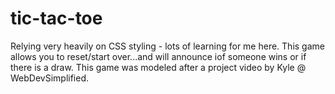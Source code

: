 # tic-tac-toe

Relying very heavily on CSS styling - lots of learning for me here.  This game allows you to reset/start over...and will announce iof someone wins or if there is a draw.  This game was modeled after a project video by Kyle @ WebDevSimplified.
